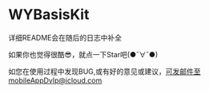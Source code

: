 # WYBasisKit

详细README会在随后的日志中补全

如果你也觉得很酷😎，就点一下Star吧(●ˇ∀ˇ●)

如您在使用过程中发现BUG,或有好的意见或建议，可发邮件至mobileAppDvlp@icloud.com
